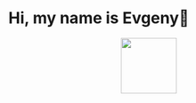#  Hi, my name is Evgeny👋
<div id="header" align="center">
  <img src="blob:https://web.telegram.org/3805365b-5a1e-42d7-bbf4-de0607275615" width="100"/>
</div>

<!--
**Skrrt-glitch/Skrrt-glitch** is a ✨ _special_ ✨ repository because its `README.md` (this file) appears on your GitHub profile.

Here are some ideas to get you started:

- 🔭 I’m currently working on ...
- 🌱 I’m currently learning ...
- 👯 I’m looking to collaborate on ...
- 🤔 I’m looking for help with ...
- 💬 Ask me about ...
- 📫 How to reach me: ...
- 😄 Pronouns: ...
- ⚡ Fun fact: ...
-->
